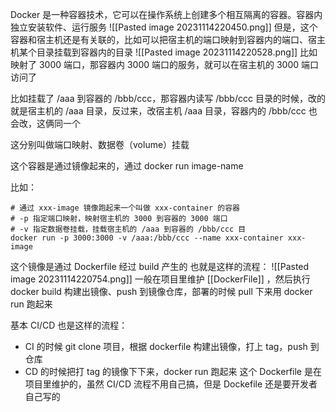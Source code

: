 Docker 是一种容器技术，它可以在操作系统上创建多个相互隔离的容器。容器内独立安装软件、运行服务
![[Pasted image 20231114220450.png]]
但是，这个容器和宿主机还是有关联的，比如可以把宿主机的端口映射到容器内的端口、宿主机某个目录挂载到容器内的目录
![[Pasted image 20231114220528.png]]
比如映射了 3000 端口，那容器内 3000 端口的服务，就可以在宿主机的 3000 端口访问了

比如挂载了 /aaa 到容器的 /bbb/ccc，那容器内读写 /bbb/ccc 目录的时候，改的就是宿主机的 /aaa 目录，反过来，改宿主机 /aaa 目录，容器内的 /bbb/ccc 也会改，这俩同一个

这分别叫做端口映射、数据卷（volume）挂载

这个容器是通过镜像起来的，通过 docker run image-name

比如：
```shell
# 通过 xxx-image 镜像跑起来一个叫做 xxx-container 的容器
# -p 指定端口映射，映射宿主机的 3000 到容器的 3000 端口
# -v 指定数据卷挂载，挂载宿主机的 /aaa 到容器的 /bbb/ccc 目
docker run -p 3000:3000 -v /aaa:/bbb/ccc --name xxx-container xxx-image
```
这个镜像是通过 Dockerfile 经过 build 产生的
也就是这样的流程：
![[Pasted image 20231114220754.png]]
一般在项目里维护 [[DockerFile]] ，然后执行 docker build 构建出镜像、push 到镜像仓库，部署的时候 pull 下来用 docker run 跑起来

基本 CI/CD 也是这样的流程：
- CI 的时候 git clone 项目，根据 dockerfile 构建出镜像，打上 tag，push 到仓库
- CD 的时候把打 tag 的镜像下下来，docker run 跑起来
这个 Dockerfile 是在项目里维护的，虽然 CI/CD 流程不用自己搞，但是 Dockefile 还是要开发者自己写的


